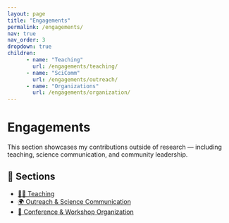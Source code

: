 ```yaml
---
layout: page
title: "Engagements"
permalink: /engagements/
nav: true
nav_order: 3
dropdown: true
children:
      - name: "Teaching"
        url: /engagements/teaching/
      - name: "SciComm"
        url: /engagements/outreach/
      - name: "Organizations"
        url: /engagements/organization/
---
```


# Engagements

This section showcases my contributions outside of research — including teaching, science communication, and community leadership.

## 🔗 Sections

- [🧑‍🏫 Teaching](/teaching/)
- [🌍 Outreach & Science Communication](/outreach/)
- [🎤 Conference & Workshop Organization](/organization/)
